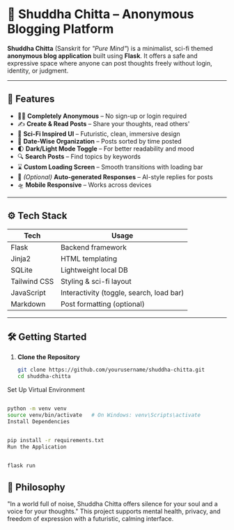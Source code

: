 # 🌌 Shuddha Chitta – Anonymous Blogging Platform

**Shuddha Chitta** (Sanskrit for *"Pure Mind"*) is a minimalist, sci-fi themed **anonymous blog application** built using **Flask**. It offers a safe and expressive space where anyone can post thoughts freely without login, identity, or judgment.

---

## 🚀 Features

- 🧑‍🚫 **Completely Anonymous** – No sign-up or login required
- ✍️ **Create & Read Posts** – Share your thoughts, read others'
- 🌌 **Sci-Fi Inspired UI** – Futuristic, clean, immersive design
- 📅 **Date-Wise Organization** – Posts sorted by time posted
- 🌓 **Dark/Light Mode Toggle** – For better readability and mood
- 🔍 **Search Posts** – Find topics by keywords
- ⌛ **Custom Loading Screen** – Smooth transitions with loading bar
- 💬 *(Optional)* **Auto-generated Responses** – AI-style replies for posts
- 🛸 **Mobile Responsive** – Works across devices

---

## ⚙️ Tech Stack

| Tech        | Usage |
|-------------|-------|
| Flask       | Backend framework |
| Jinja2      | HTML templating |
| SQLite      | Lightweight local DB |
| Tailwind CSS| Styling & sci-fi layout |
| JavaScript  | Interactivity (toggle, search, load bar) |
| Markdown    | Post formatting (optional) |

---



## 🛠️ Getting Started

1. **Clone the Repository**
   ```bash
   git clone https://github.com/yourusername/shuddha-chitta.git
   cd shuddha-chitta
   
Set Up Virtual Environment

```bash

python -m venv venv
source venv/bin/activate   # On Windows: venv\Scripts\activate
Install Dependencies
```
```bash

pip install -r requirements.txt
Run the Application
```
```bash

flask run
```

## 🌠 Philosophy

"In a world full of noise, Shuddha Chitta offers silence for your soul and a voice for your thoughts."
This project supports mental health, privacy, and freedom of expression with a futuristic, calming interface.
